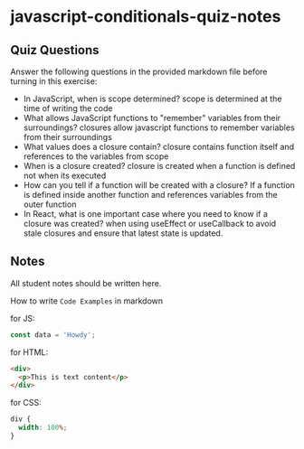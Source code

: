 # javascript-conditionals-quiz-notes

## Quiz Questions

Answer the following questions in the provided markdown file before turning in this exercise:

- In JavaScript, when is scope determined?
  scope is determined at the time of writing the code
- What allows JavaScript functions to "remember" variables from their surroundings?
  closures allow javascript functions to remember variables from their surroundings
- What values does a closure contain?
  closure contains function itself and references to the variables from scope
- When is a closure created?
  closure is created when a function is defined not when its executed
- How can you tell if a function will be created with a closure?
  If a function is defined inside another function and references variables from the outer function
- In React, what is one important case where you need to know if a closure was created?
  when using useEffect or useCallback to avoid stale closures and ensure that latest state is updated.

## Notes

All student notes should be written here.

How to write `Code Examples` in markdown

for JS:

```javascript
const data = 'Howdy';
```

for HTML:

```html
<div>
  <p>This is text content</p>
</div>
```

for CSS:

```css
div {
  width: 100%;
}
```
